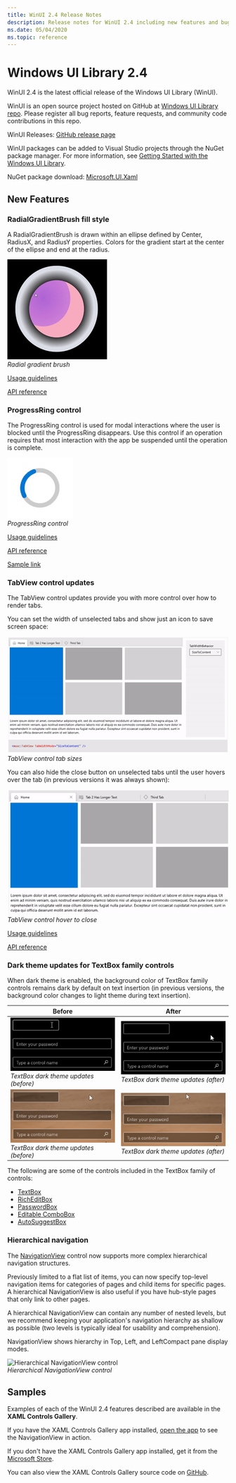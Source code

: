 ```yaml
---
title: WinUI 2.4 Release Notes
description: Release notes for WinUI 2.4 including new features and bug fixes.
ms.date: 05/04/2020
ms.topic: reference
---
```


# Windows UI Library 2.4

WinUI 2.4 is the latest official release of the Windows UI Library (WinUI).

WinUI is an open source project hosted on GitHub at [Windows UI Library repo](https://aka.ms/winui). Please register all bug reports, feature requests, and community code contributions in this repo.

WinUI Releases: [GitHub release page](https://github.com/microsoft/microsoft-ui-xaml/releases)

WinUI packages can be added to Visual Studio projects through the NuGet package manager. For more information, see [Getting Started with the Windows UI Library](../getting-started.md).

NuGet package download: [Microsoft.UI.Xaml](https://www.nuget.org/packages/Microsoft.UI.Xaml)

## New Features

### RadialGradientBrush fill style

A RadialGradientBrush is drawn within an ellipse defined by Center, RadiusX, and RadiusY properties. Colors for the gradient start at the center of the ellipse and end at the radius.

![Radial gradient brush](../images/radialgradientbrush.gif)<br>
*Radial gradient brush*

[Usage guidelines](/windows/uwp/design/style/brushes#radial-gradient-brushes)

[API reference](/uwp/api/microsoft.ui.xaml.media.radialgradientbrush)

### ProgressRing control

The ProgressRing control is used for modal interactions where the user is blocked until the ProgressRing disappears. Use this control if an operation requires that most interaction with the app be suspended until the operation is complete.

![ProgressRing control](../images/progressring.png)<br>
*ProgressRing control*

[Usage guidelines](/windows/uwp/design/controls-and-patterns/progress-controls)

[API reference](/uwp/api/microsoft.ui.xaml.controls.progressring)

[Sample link](/windows/uwp/design/controls-and-patterns/progress-controls#examples)

### TabView control updates

The TabView control updates provide you with more control over how to render tabs.

You can set the width of unselected tabs and show just an icon to save screen space:

![TabView control tab sizes](..\images\tabview-sizing.gif)<br>
*TabView control tab sizes*

You can also hide the close button on unselected tabs until the user hovers over the tab (in previous versions it was always shown):

![TabView control hover to close](..\images\tabview-closebuttononhover.gif)<br>
*TabView control hover to close*

[Usage guidelines](/windows/uwp/design/controls-and-patterns/tab-view)

[API reference](/uwp/api/microsoft.ui.xaml.controls.tabview)

### Dark theme updates for TextBox family controls

When dark theme is enabled, the background color of TextBox family controls remains dark by default on text insertion (in previous versions, the background color changes to light theme during text insertion).

| Before | After |
| - | - |
| ![TextBox dark theme updates (before)](..\images\textbox-darkthemeupdates-before1.gif)<br>*TextBox dark theme updates (before)* | ![TextBox dark theme updates (after)](..\images\textbox-darkthemeupdates-after1.gif)<br>*TextBox dark theme updates (after)* |
| ![TextBox dark theme updates (before)](..\images\textbox-darkthemeupdates-before2.gif)<br>*TextBox dark theme updates (before)* | ![TextBox dark theme updates (after)](..\images\textbox-darkthemeupdates-after2.gif)<br>*TextBox dark theme updates (after)* |

The following are some of the controls included in the TextBox family of controls:

- [TextBox](/uwp/api/windows.ui.xaml.controls.textbox)
- [RichEditBox](/uwp/api/windows.ui.xaml.controls.richtextblock)
- [PasswordBox](/uwp/api/windows.ui.xaml.controls.passwordbox)
- [Editable ComboBox](/uwp/api/windows.ui.xaml.controls.combobox)
- [AutoSuggestBox](/uwp/api/windows.ui.xaml.controls.autosuggestbox)

### Hierarchical navigation

The [NavigationView](/uwp/api/microsoft.ui.xaml.controls.navigationview?view=winui-2.4) control now supports more complex hierarchical navigation structures.

Previously limited to a flat list of items, you can now specify top-level navigation items for categories of pages and child items for specific pages. A hierarchical NavigationView is also useful if you have hub-style pages that only link to other pages.

A hierarchical NavigationView can contain any number of nested levels, but we recommend keeping your application's navigation hierarchy as shallow as possible (two levels is typically ideal for usability and comprehension).

NavigationView shows hierarchy in Top, Left, and LeftCompact pane display modes.

![Hierarchical NavigationView control](..\images\HierarchicalNavView.gif)<br>*Hierarchical NavigationView control*

## Samples

Examples of each of the WinUI 2.4 features described are available in the **XAML Controls Gallery**.

If you have the XAML Controls Gallery app installed, [open the app](xamlcontrolsgallery:/item/NavigationView) to see the NavigationView in action.

If you don't have the XAML Controls Gallery app installed, get it from the [Microsoft Store](https://www.microsoft.com/p/xaml-controls-gallery/9msvh128x2zt).

You can also view the XAML Controls Gallery source code on [GitHub](https://github.com/Microsoft/Xaml-Controls-Gallery).
